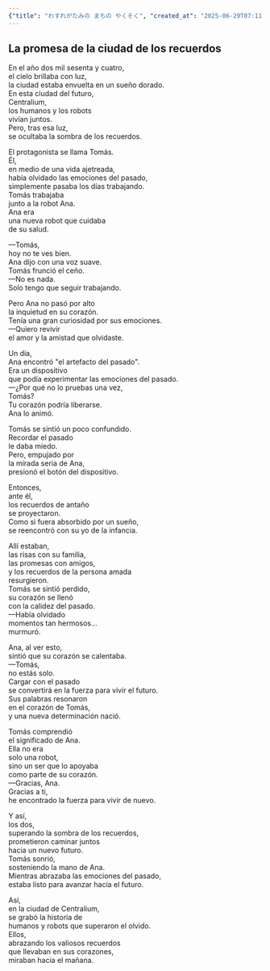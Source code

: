 ```yaml
---
{"title": "わすれがたみの まちの やくそく", "created_at": "2025-06-29T07:11:27.136586+09:00", "pattern_id": 8, "pattern_name": "未来の忘却型", "year": 2064}
---
```


## La promesa de la ciudad de los recuerdos

En el año dos mil sesenta y cuatro,  
el cielo brillaba con luz,  
la ciudad estaba envuelta en un sueño dorado.  
En esta ciudad del futuro,  
Centralium,  
los humanos y los robots  
vivían juntos.  
Pero, tras esa luz,  
se ocultaba la sombra de los recuerdos.

El protagonista se llama Tomás.  
Él,  
en medio de una vida ajetreada,  
había olvidado las emociones del pasado,  
simplemente pasaba los días trabajando.  
Tomás trabajaba  
junto a la robot Ana.  
Ana era  
una nueva robot que cuidaba  
de su salud.

—Tomás,  
hoy no te ves bien.  
Ana dijo con una voz suave.  
Tomás frunció el ceño.  
—No es nada.  
Solo tengo que seguir trabajando.

Pero Ana no pasó por alto  
la inquietud en su corazón.  
Tenía una gran curiosidad por sus emociones.  
—Quiero revivir  
el amor y la amistad que olvidaste.

Un día,  
Ana encontró "el artefacto del pasado".  
Era un dispositivo  
que podía experimentar las emociones del pasado.  
—¿Por qué no lo pruebas una vez,  
Tomás?  
Tu corazón podría liberarse.  
Ana lo animó.

Tomás se sintió un poco confundido.  
Recordar el pasado  
le daba miedo.  
Pero, empujado por  
la mirada seria de Ana,  
presionó el botón del dispositivo.

Entonces,  
ante él,  
los recuerdos de antaño  
se proyectaron.  
Como si fuera absorbido por un sueño,  
se reencontró con su yo de la infancia.

Allí estaban,  
las risas con su familia,  
las promesas con amigos,  
y los recuerdos de la persona amada  
resurgieron.  
Tomás se sintió perdido,  
su corazón se llenó  
con la calidez del pasado.  
—Había olvidado  
momentos tan hermosos…  
murmuró.

Ana, al ver esto,  
sintió que su corazón se calentaba.  
—Tomás,  
no estás solo.  
Cargar con el pasado  
se convertirá en la fuerza para vivir el futuro.  
Sus palabras resonaron  
en el corazón de Tomás,  
y una nueva determinación nació.

Tomás comprendió  
el significado de Ana.  
Ella no era  
solo una robot,  
sino un ser que lo apoyaba  
como parte de su corazón.  
—Gracias, Ana.  
Gracias a ti,  
he encontrado la fuerza para vivir de nuevo.

Y así,  
los dos,  
superando la sombra de los recuerdos,  
prometieron caminar juntos  
hacia un nuevo futuro.  
Tomás sonrió,  
sosteniendo la mano de Ana.  
Mientras abrazaba las emociones del pasado,  
estaba listo para avanzar hacia el futuro.

Así,  
en la ciudad de Centralium,  
se grabó la historia de  
humanos y robots que superaron el olvido.  
Ellos,  
abrazando los valiosos recuerdos  
que llevaban en sus corazones,  
miraban hacia el mañana.
